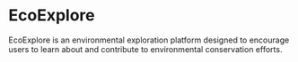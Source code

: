 # EcoExplore
EcoExplore is an environmental exploration platform designed to encourage users to learn about and contribute to environmental conservation efforts. 
